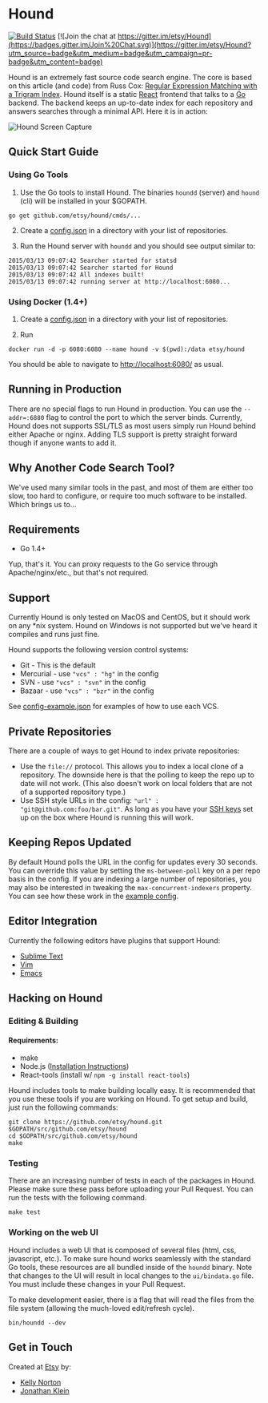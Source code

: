 # Hound

[![Build Status](https://travis-ci.org/etsy/hound.svg?branch=master)](https://travis-ci.org/etsy/hound) [![Join the chat at https://gitter.im/etsy/Hound](https://badges.gitter.im/Join%20Chat.svg)](https://gitter.im/etsy/Hound?utm_source=badge&utm_medium=badge&utm_campaign=pr-badge&utm_content=badge)

Hound is an extremely fast source code search engine. The core is based on this article (and code) from Russ Cox:
[Regular Expression Matching with a Trigram Index](http://swtch.com/~rsc/regexp/regexp4.html). Hound itself is a static
[React](http://facebook.github.io/react/) frontend that talks to a [Go](http://golang.org/) backend. The backend keeps an up-to-date index for each repository and answers searches through a minimal API. Here it is in action:

![Hound Screen Capture](screen_capture.gif)

## Quick Start Guide

### Using Go Tools

1. Use the Go tools to install Hound. The binaries `houndd` (server) and `hound` (cli) will be installed in your $GOPATH.

```
go get github.com/etsy/hound/cmds/...
```

2. Create a [config.json](config-example.json) in a directory with your list of repositories.

3. Run the Hound server with `houndd` and you should see output similar to:
```
2015/03/13 09:07:42 Searcher started for statsd
2015/03/13 09:07:42 Searcher started for Hound
2015/03/13 09:07:42 All indexes built!
2015/03/13 09:07:42 running server at http://localhost:6080...
```

### Using Docker (1.4+)

1. Create a [config.json](config-example.json) in a directory with your list of repositories.

2. Run
```
docker run -d -p 6080:6080 --name hound -v $(pwd):/data etsy/hound
```

You should be able to navigate to [http://localhost:6080/](http://localhost:6080/) as usual.


## Running in Production

There are no special flags to run Hound in production. You can use the `--addr=:6880` flag to control the port to which the server binds. Currently, Hound does not supports SSL/TLS as most users simply run Hound behind either Apache or nginx. Adding TLS support is pretty straight forward though if anyone wants to add it.

## Why Another Code Search Tool?

We've used many similar tools in the past, and most of them are either too slow, too hard to configure, or require too much software to be installed.
Which brings us to...

## Requirements
* Go 1.4+

Yup, that's it. You can proxy requests to the Go service through Apache/nginx/etc., but that's not required.


## Support

Currently Hound is only tested on MacOS and CentOS, but it should work on any *nix system. Hound on Windows is not supported but we've heard it compiles and runs just fine.

Hound supports the following version control systems:

* Git - This is the default
* Mercurial - use `"vcs" : "hg"` in the config
* SVN - use `"vcs" : "svn"` in the config
* Bazaar - use `"vcs" : "bzr"` in the config

See [config-example.json](config-example.json) for examples of how to use each VCS.

## Private Repositories

There are a couple of ways to get Hound to index private repositories:

* Use the `file://` protocol. This allows you to index a local clone of a repository. The downside here is that the polling to keep the repo up to date will
not work. (This also doesn't work on local folders that are not of a supported repository type.)
* Use SSH style URLs in the config: `"url" : "git@github.com:foo/bar.git"`. As long as you have your
[SSH keys](https://help.github.com/articles/generating-ssh-keys/) set up on the box where Hound is running this will work.

## Keeping Repos Updated

By default Hound polls the URL in the config for updates every 30 seconds. You can override this value by setting the `ms-between-poll` key on a per repo basis in the config. If you are indexing a large number of repositories, you may also be interested in tweaking the `max-concurrent-indexers` property. You can see how these work in the [example config](config-example.json).

## Editor Integration

Currently the following editors have plugins that support Hound:

* [Sublime Text](https://github.com/bgreenlee/SublimeHound)
* [Vim](https://github.com/urthbound/hound.vim)
* [Emacs](https://github.com/ryoung786/hound.el)

## Hacking on Hound

### Editing & Building

#### Requirements:
 * make
 * Node.js ([Installation Instructions](https://github.com/joyent/node/wiki/Installing-Node.js-via-package-manager))
 * React-tools (install w/ `npm -g install react-tools`)

Hound includes tools to make building locally easy. It is recommended that you use these tools if you are working on Hound. To get setup and build, just run the following commands:

```
git clone https://github.com/etsy/hound.git $GOPATH/src/github.com/etsy/hound
cd $GOPATH/src/github.com/etsy/hound
make
```

### Testing

There are an increasing number of tests in each of the packages in Hound. Please make sure these pass before uploading your Pull Request. You can run the tests with the following command.

```
make test
```

### Working on the web UI

Hound includes a web UI that is composed of several files (html, css, javascript, etc.). To make sure hound works seamlessly with the standard Go tools, these resources are all bundled inside of the `houndd` binary. Note that changes to the UI will result in local changes to the `ui/bindata.go` file. You must include these changes in your Pull Request.

To make development easier, there is a flag that will read the files from the file system (allowing the much-loved edit/refresh cycle).

```
bin/houndd --dev
```

## Get in Touch

Created at [Etsy](https://www.etsy.com) by:

* [Kelly Norton](https://github.com/kellegous)
* [Jonathan Klein](https://github.com/jklein)
